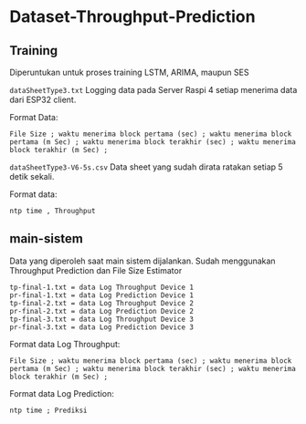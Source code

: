 # Dataset-Throughput-Prediction

## Training
Diperuntukan untuk proses training LSTM, ARIMA, maupun SES

`
dataSheetType3.txt
`
Logging data pada Server Raspi 4 setiap menerima data dari ESP32 client.

Format Data:
```
File Size ; waktu menerima block pertama (sec) ; waktu menerima block pertama (m Sec) ; waktu menerima block terakhir (sec) ; waktu menerima block terakhir (m Sec) ;
```
`
dataSheetType3-V6-5s.csv
`
Data sheet yang sudah dirata ratakan setiap 5 detik sekali.

Format data:
```
ntp time , Throughput
```
## main-sistem
Data yang diperoleh saat main sistem dijalankan. Sudah menggunakan Throughput Prediction dan File Size Estimator

```
tp-final-1.txt = data Log Throughput Device 1 
pr-final-1.txt = data Log Prediction Device 1   
tp-final-2.txt = data Log Throughput Device 2
pr-final-2.txt = data Log Prediction Device 2
tp-final-3.txt = data Log Throughput Device 3
pr-final-3.txt = data Log Prediction Device 3
```

Format data Log Throughput:  
```
File Size ; waktu menerima block pertama (sec) ; waktu menerima block pertama (m Sec) ; waktu menerima block terakhir (sec) ; waktu menerima block terakhir (m Sec) ;
```
Format data Log Prediction:  
```
ntp time ; Prediksi
```
